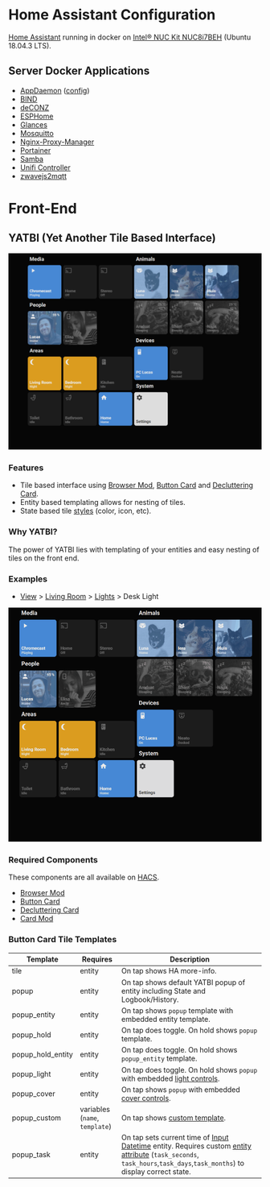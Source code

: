 # Home Assistant Configuration

[Home Assistant](https://hub.docker.com/r/homeassistant/home-assistant) running in docker on [Intel® NUC Kit NUC8i7BEH](https://ark.intel.com/content/www/us/en/ark/products/126140/intel-nuc-kit-nuc8i7beh.html) (Ubuntu 18.04.3 LTS).

## Server Docker Applications
* [AppDaemon](https://hub.docker.com/r/acockburn/appdaemon) ([config](https://github.com/Gluwc/appdaemon-config/))
* [BIND](https://hub.docker.com/r/sameersbn/bind)
* [deCONZ](https://hub.docker.com/r/marthoc/deconz)
* [ESPHome](https://hub.docker.com/r/esphome/esphome)
* [Glances](https://hub.docker.com/r/nicolargo/glances)
* [Mosquitto](https://hub.docker.com/_/eclipse-mosquitto)
* [Nginx-Proxy-Manager](https://hub.docker.com/r/jc21/nginx-proxy-manager)
* [Portainer](https://hub.docker.com/r/portainer/portainer-ce)
* [Samba](https://hub.docker.com/r/dperson/samba)
* [Unifi Controller](https://hub.docker.com/r/jacobalberty/unifi)
* [zwavejs2mqtt](https://hub.docker.com/r/zwavejs/zwavejs2mqtt)

# Front-End

## YATBI (Yet Another Tile Based Interface)

![screenshot](https://github.com/Gluwc/homeassistant-config/blob/master/yatbi/images/yatbi.PNG)

### Features
* Tile based interface using [Browser Mod](https://github.com/thomasloven/hass-browser_mod), [Button Card](https://github.com/custom-cards/button-card) and [Decluttering Card](https://github.com/custom-cards/decluttering-card).
* Entity based templating allows for nesting of tiles.
* State based tile [styles](https://github.com/Gluwc/homeassistant-config/blob/master/yatbi/button_card/includes/states.yaml) (color, icon, etc).

### Why YATBI?
The power of YATBI lies with templating of your entities and easy nesting of tiles on the front end.

### Examples
* [View](https://github.com/Gluwc/homeassistant-config/blob/master/yatbi/views/01_home.yaml#L61-L63) > [Living Room](https://github.com/Gluwc/homeassistant-config/blob/master/yatbi/decluttering_card/entities/input_select/area/living_room.yaml#L10-L12) > [Lights](https://github.com/Gluwc/homeassistant-config/blob/master/yatbi/decluttering_card/entities/light/group_living_room.yaml#L14-L16) > Desk Light

![example_01](https://github.com/Gluwc/homeassistant-config/blob/master/yatbi/images/example_01.gif)

### Required Components
These components are all available on [HACS](https://hacs.xyz/).
* [Browser Mod](https://github.com/thomasloven/hass-browser_mod)
* [Button Card](https://github.com/custom-cards/button-card)
* [Decluttering Card](https://github.com/custom-cards/decluttering-card)
* [Card Mod](https://github.com/thomasloven/lovelace-card-mod)

### Button Card Tile Templates

| Template | Requires | Description
| ---- | ----------- | -------
| tile | entity | On tap shows HA more-info.
| popup | entity | On tap shows default YATBI popup of entity including State and Logbook/History.
| popup_entity | entity | On tap shows `popup` template with embedded entity template.
| popup_hold | entity |On tap does toggle. On hold shows `popup` template.
| popup_hold_entity | entity | On tap does toggle. On hold shows `popup_entity` template.
| popup_light | entity | On tap does toggle. On hold shows `popup` with embedded [light controls](https://github.com/Gluwc/homeassistant-config/blob/master/yatbi/decluttering_card/yatbi_templates/controls_light.yaml).
| popup_cover | entity | On tap shows `popup` with embedded [cover controls](https://github.com/Gluwc/homeassistant-config/blob/master/yatbi/decluttering_card/yatbi_templates/controls_cover.yaml).
| popup_custom | variables (`name`, `template`) | On tap shows [custom template](https://github.com/Gluwc/homeassistant-config/tree/master/yatbi/decluttering_card/custom).
| popup_task | entity | On tap sets current time of [Input Datetime](https://www.home-assistant.io/integrations/input_datetime/) entity. Requires custom [entity attribute](https://github.com/Gluwc/homeassistant-config/blob/master/customize.yaml#L28) (`task_seconds`, `task_hours`,`task_days`,`task_months`) to display correct state.
